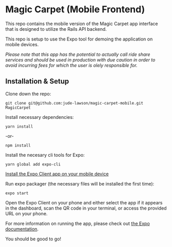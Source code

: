 # Magic Carpet (Mobile Frontend)

This repo contains the mobile version of the Magic Carpet app interface that is designed to utilize the Rails API backend.

This repo is setup to use the Expo tool for demoing the application on mobile devices.

_Please note that this app has the potential to actually call ride share services and should be used in production with due caution in order to avoid incurring fees for which the user is olely responsible for._

## Installation & Setup

Clone down the repo:

```shell
git clone git@github.com:jude-lawson/magic-carpet-mobile.git MagicCarpet
```

Install necessary dependencies:

```shell
yarn install
```

-or-

```shell
npm install
```
Install the necesary cli tools for Expo:

```shell
yarn global add expo-cli
```

[Install the Expo Client app on your mobile device](https://docs.expo.io/versions/v29.0.0/introduction/installation#mobile-client-expo-for-ios-and-android)

Run expo packager (the necessary files will be installed the first time):

```shell
expo start
```

Open the Expo Client on your phone and either select the app if it appears in the dashboard, scan the QR code in your terminal, or access the provided URL on your phone.

For more information on running the app, please check out [the Expo documentation](https://docs.expo.io/versions/v29.0.0/workflow/up-and-running#open-the-app-on-your-phone-or).

You should be good to go!



